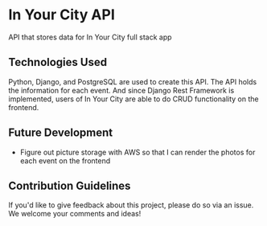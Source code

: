 # In Your City API
API that stores data for In Your City full stack app

## Technologies Used
Python, Django, and PostgreSQL are used to create this API. The API holds the information for each event. And since Django Rest Framework is implemented, users of In Your City are able to do CRUD functionality on the frontend.

## Future Development

- Figure out picture storage with AWS so that I can render the photos for each event on the frontend

## Contribution Guidelines
If you'd like to give feedback about this project, please do so via an issue. We welcome your comments and ideas!